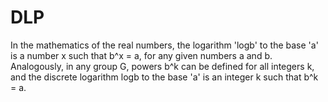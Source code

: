 # DLP
In the mathematics of the real numbers, the logarithm 'logb' to the base 'a' is a number x such that b^x = a, for any given numbers a and b. Analogously, in any group G, powers b^k can be defined for all integers k, and the discrete logarithm logb to the base 'a' is an integer k such that b^k = a.
